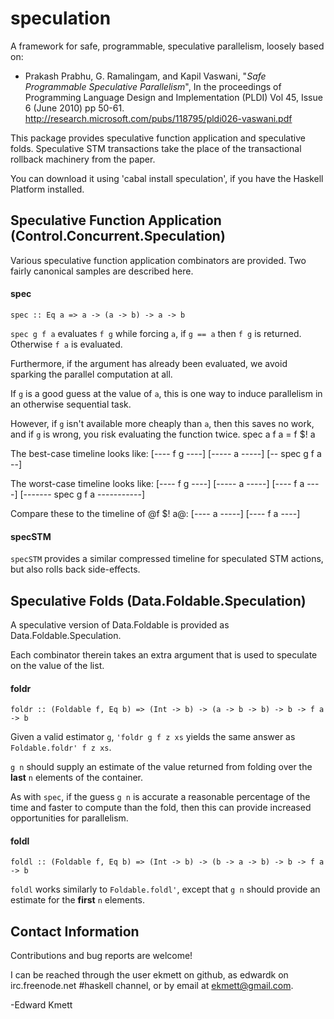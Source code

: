 speculation
===========

A framework for safe, programmable, speculative parallelism, loosely based on:

*  Prakash Prabhu, G. Ramalingam, and Kapil Vaswani, "*Safe Programmable Speculative Parallelism*",
   In the proceedings of Programming Language Design and Implementation (PLDI) Vol 45, Issue 6 (June 2010) pp 50-61.
   <http://research.microsoft.com/pubs/118795/pldi026-vaswani.pdf>

This package provides speculative function application and speculative folds. Speculative STM transactions take the place
of the transactional rollback machinery from the paper.

You can download it using 'cabal install speculation', if you have the Haskell Platform installed.

Speculative Function Application (Control.Concurrent.Speculation)
-----------------------------------------------------------------

Various speculative function application combinators are provided. Two fairly canonical samples are described here.

#### spec

    spec :: Eq a => a -> (a -> b) -> a -> b

`spec g f a` evaluates `f g` while forcing `a`, if `g == a` then `f g` is returned. Otherwise `f a` is evaluated.

Furthermore, if the argument has already been evaluated, we avoid sparking the parallel computation at all.

If `g` is a good guess at the value of `a`, this is one way to induce parallelism in an otherwise sequential task.

However, if `g` isn\'t available more cheaply than `a`, then this saves no work, and if `g` is wrong, you risk evaluating the function twice.
    spec a f a = f $! a
    
The best-case timeline looks like:
    [---- f g ----]
       [----- a -----]
    [-- spec g f a --]

The worst-case timeline looks like:
    [---- f g ----]
       [----- a -----]
                     [---- f a ----]
    [------- spec g f a -----------]
    
Compare these to the timeline of @f $! a@:
    [---- a -----]
                 [---- f a ----]

#### specSTM

`specSTM` provides a similar compressed timeline for speculated STM actions, but also rolls back side-effects.

Speculative Folds (Data.Foldable.Speculation)
---------------------------------------------

A speculative version of Data.Foldable is provided as Data.Foldable.Speculation.
    
Each combinator therein takes an extra argument that is used to speculate on the value of the list.

#### foldr

    foldr :: (Foldable f, Eq b) => (Int -> b) -> (a -> b -> b) -> b -> f a -> b

Given a valid estimator `g`, `'foldr g f z xs` yields the same answer as `Foldable.foldr' f z xs`.

`g n` should supply an estimate of the value returned from folding over the **last** `n` elements of the container.

As with `spec`, if the guess `g n` is accurate a reasonable percentage of the time and faster to compute than the fold, then this can provide increased opportunities for parallelism.

#### foldl

    foldl :: (Foldable f, Eq b) => (Int -> b) -> (b -> a -> b) -> b -> f a -> b

`foldl` works similarly to `Foldable.foldl'`, except that `g n` should provide an estimate for the **first** `n` elements.

Contact Information
-------------------

Contributions and bug reports are welcome!

I can be reached through the user ekmett on github, as edwardk on irc.freenode.net #haskell channel, or by email at <ekmett@gmail.com>.

-Edward Kmett
